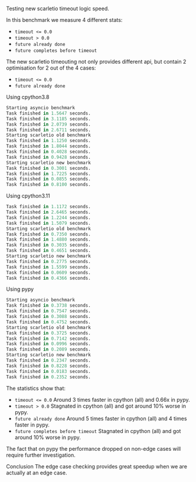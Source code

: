 Testing new scarletio timeout logic speed.

In this benchmark we measure 4 different stats:
- `timeout <= 0.0`
- `timeout > 0.0`
- `future already done`
- `future completes before timeout`

The new scarletio timeouting not only provides different api, but contain 2 optimisation for 2 out of the 4 cases:
- `timeout <= 0.0`
- `future already done`

Using cpython3.8
```py
Starting asyncio benchmark
Task finished in 1.5647 seconds.
Task finished in 3.1185 seconds.
Task finished in 2.0739 seconds.
Task finished in 2.6711 seconds.
Starting scarletio old benchmark
Task finished in 1.1250 seconds.
Task finished in 1.8044 seconds.
Task finished in 0.4028 seconds.
Task finished in 0.9428 seconds.
Starting scarletio new benchmark
Task finished in 0.3001 seconds.
Task finished in 1.7225 seconds.
Task finished in 0.0855 seconds.
Task finished in 0.8100 seconds.
```

Using cpython3.11
```py
Task finished in 1.1172 seconds.
Task finished in 2.6465 seconds.
Task finished in 1.2244 seconds.
Task finished in 1.5079 seconds.
Starting scarletio old benchmark
Task finished in 0.7350 seconds.
Task finished in 1.4880 seconds.
Task finished in 0.3035 seconds.
Task finished in 0.4651 seconds.
Starting scarletio new benchmark
Task finished in 0.2775 seconds.
Task finished in 1.5599 seconds.
Task finished in 0.0609 seconds.
Task finished in 0.4366 seconds.
```

Using pypy
```py
Starting asyncio benchmark
Task finished in 0.3738 seconds.
Task finished in 0.7547 seconds.
Task finished in 0.3088 seconds.
Task finished in 0.4752 seconds.
Starting scarletio old benchmark
Task finished in 0.3725 seconds.
Task finished in 0.7142 seconds.
Task finished in 0.0996 seconds.
Task finished in 0.2089 seconds.
Starting scarletio new benchmark
Task finished in 0.2347 seconds.
Task finished in 0.8228 seconds.
Task finished in 0.0183 seconds.
Task finished in 0.2352 seconds.
```

The statistics show that:
- `timeout <= 0.0` Around 3 times faster in cpython (all) and 0.66x in pypy.
- `timeout > 0.0` Stagnated in cpython (all) and got around 10% worse in pypy.
- `future already done` Around 5 times faster in cpython (all) and 4 times faster in pypy.
- `future completes before timeout` Stagnated in cpython (all) and got around 10% worse in pypy.

The fact that on pypy the performance dropped on non-edge cases will require further investigation.

Conclusion
The edge case checking provides great speedup when we are actually at an edge case.
